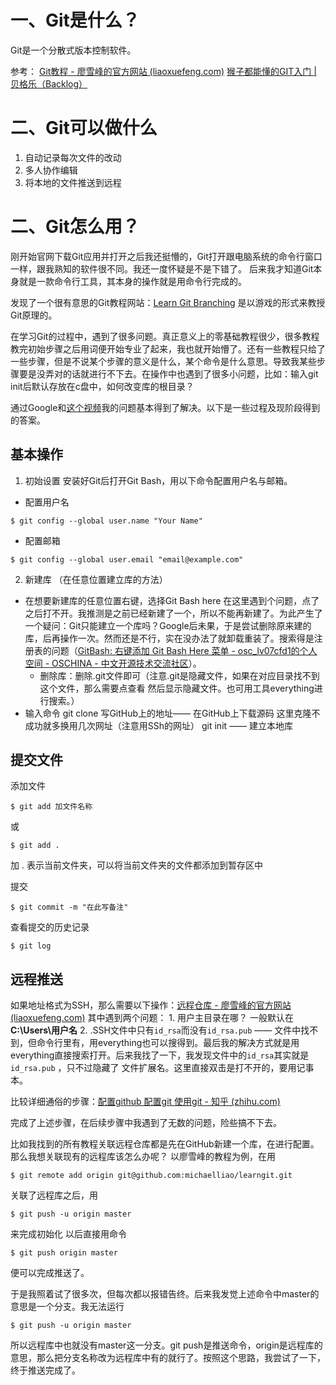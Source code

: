 
# 一、Git是什么？

Git是一个分散式版本控制软件。

参考：
[Git教程 - 廖雪峰的官方网站 (liaoxuefeng.com)](https://www.liaoxuefeng.com/wiki/896043488029600)
[猴子都能懂的GIT入门 | 贝格乐（Backlog）](https://backlog.com/git-tutorial/cn/)


# 二、Git可以做什么

1. 自动记录每次文件的改动
2. 多人协作编辑
3. 将本地的文件推送到远程


# 二、Git怎么用？
刚开始官网下载Git应用并打开之后我还挺懵的，Git打开跟电脑系统的命令行窗口一样，跟我熟知的软件很不同。我还一度怀疑是不是下错了。
后来我才知道Git本身就是一款命令行工具，其本身的操作就是用命令行完成的。

发现了一个很有意思的Git教程网站：[Learn Git Branching](https://learngitbranching.js.org/?locale=zh_CN) 是以游戏的形式来教授Git原理的。

在学习Git的过程中，遇到了很多问题。真正意义上的零基础教程很少，很多教程教完初始步骤之后用词便开始专业了起来，我也就开始懵了。还有一些教程只给了一些步骤，但是不说某个步骤的意义是什么，某个命令是什么意思。导致我某些步骤要是没弄对的话就进行不下去。在操作中也遇到了很多小问题，比如：输入git init后默认存放在c盘中，如何改变库的根目录？

通过Google和[这个视频](https://www.bilibili.com/video/BV1Cr4y1J7iQ?vd_source=89a17076aba9767938ed80fb80f82e45)我的问题基本得到了解决。以下是一些过程及现阶段得到的答案。


## 基本操作

1. 初始设置
  安装好Git后打开Git Bash，用以下命令配置用户名与邮箱。
- 配置用户名
```
$ git config --global user.name "Your Name"
```
- 配置邮箱
```
$ git config --global user.email "email@example.com"
```

2. 新建库
（在任意位置建立库的方法）
- 在想要新建库的任意位置右键，选择Git Bash here
	在这里遇到个问题，点了之后打不开。我推测是之前已经新建了一个，所以不能再新建了。为此产生了一个疑问：Git只能建立一个库吗？Google后未果，于是尝试删除原来建的库，后再操作一次。然而还是不行，实在没办法了就卸载重装了。搜索得是注册表的问题（[GitBash: 右键添加 Git Bash Here 菜单 - osc_lv07cfd1的个人空间 - OSCHINA - 中文开源技术交流社区](https://my.oschina.net/u/4410888/blog/3798576)）。
	- 删除库：删除.git文件即可（注意.git是隐藏文件，如果在对应目录找不到这个文件，那么需要点查看 然后显示隐藏文件。也可用工具everything进行搜索。）
- 输入命令
git clone 写GitHub上的地址—— 在GitHub上下载源码 
	这里克隆不成功就多换用几次网址（注意用SSh的网址）
git init —— 建立本地库



## 提交文件
添加文件
```
$ git add 加文件名称
```
或
```
$ git add .
```
加 . 表示当前文件夹，可以将当前文件夹的文件都添加到暂存区中

提交
```
$ git commit -m "在此写备注"
```

查看提交的历史记录
```
$ git log
```



## 远程推送

如果地址格式为SSH，那么需要以下操作：[远程仓库 - 廖雪峰的官方网站 (liaoxuefeng.com)](https://www.liaoxuefeng.com/wiki/896043488029600/896954117292416)
		其中遇到两个问题：
		1. 用户主目录在哪？   一般默认在**C:\Users\用户名**
		2. .SSH文件中只有`id_rsa`而没有`id_rsa.pub` —— 文件中找不到，但命令行里有，用everything也可以搜得到。最后我的解决方式就是用everything直接搜索打开。后来我找了一下，我发现文件中的`id_rsa`其实就是`id_rsa.pub` ，只不过隐藏了 文件扩展名。这里直接双击是打不开的，要用记事本。

比较详细通俗的步骤：[配置github 配置git 使用git - 知乎 (zhihu.com)](https://zhuanlan.zhihu.com/p/48209762)

完成了上述步骤，在后续步骤中我遇到了无数的问题，险些搞不下去。

比如我找到的所有教程关联远程仓库都是先在GitHub新建一个库，在进行配置。那么我想关联现有的远程库该怎么办呢？
以廖雪峰的教程为例，在用
```
$ git remote add origin git@github.com:michaelliao/learngit.git
```
关联了远程库之后，用
```
$ git push -u origin master
```
来完成初始化
以后直接用命令
```
$ git push origin master
```
便可以完成推送了。

于是我照着试了很多次，但每次都以报错告终。后来我发觉上述命令中master的意思是一个分支。我无法运行
```
$ git push -u origin master
```
所以远程库中也就没有master这一分支。git push是推送命令，origin是远程库的意思，那么把分支名称改为远程库中有的就行了。按照这个思路，我尝试了一下，终于推送完成了。























